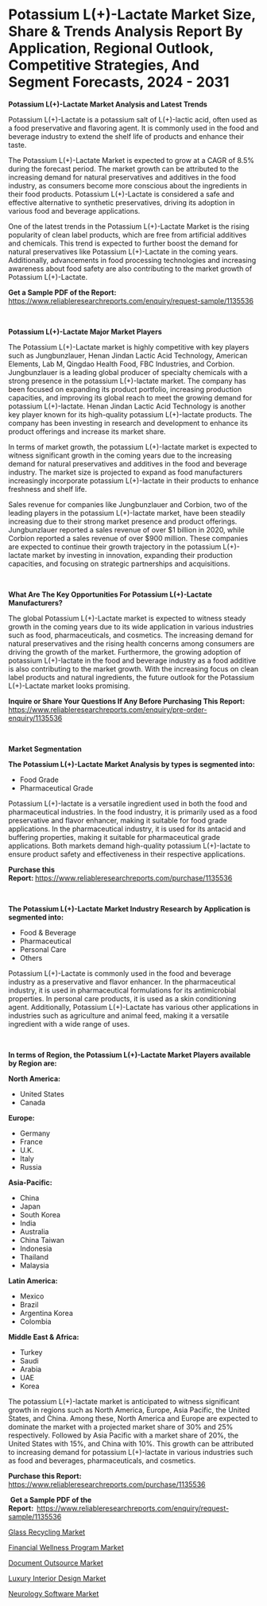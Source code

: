 <p><h1>Potassium L(+)-Lactate Market Size, Share & Trends Analysis Report By Application, Regional Outlook, Competitive Strategies, And Segment Forecasts, 2024 - 2031</h1></p><p><strong>Potassium L(+)-Lactate Market Analysis and Latest Trends</strong></p>
<p><p>Potassium L(+)-Lactate is a potassium salt of L(+)-lactic acid, often used as a food preservative and flavoring agent. It is commonly used in the food and beverage industry to extend the shelf life of products and enhance their taste. </p><p>The Potassium L(+)-Lactate Market is expected to grow at a CAGR of 8.5% during the forecast period. The market growth can be attributed to the increasing demand for natural preservatives and additives in the food industry, as consumers become more conscious about the ingredients in their food products. Potassium L(+)-Lactate is considered a safe and effective alternative to synthetic preservatives, driving its adoption in various food and beverage applications.</p><p>One of the latest trends in the Potassium L(+)-Lactate Market is the rising popularity of clean label products, which are free from artificial additives and chemicals. This trend is expected to further boost the demand for natural preservatives like Potassium L(+)-Lactate in the coming years. Additionally, advancements in food processing technologies and increasing awareness about food safety are also contributing to the market growth of Potassium L(+)-Lactate.</p></p>
<p><strong>Get a Sample PDF of the Report:&nbsp;</strong> <a href="https://www.reliableresearchreports.com/enquiry/request-sample/1135536">https://www.reliableresearchreports.com/enquiry/request-sample/1135536</a></p>
<p>&nbsp;</p>
<p><strong>Potassium L(+)-Lactate Major Market Players</strong></p>
<p><p>The Potassium L(+)-Lactate market is highly competitive with key players such as Jungbunzlauer, Henan Jindan Lactic Acid Technology, American Elements, Lab M, Qingdao Health Food, FBC Industries, and Corbion. Jungbunzlauer is a leading global producer of specialty chemicals with a strong presence in the potassium L(+)-lactate market. The company has been focused on expanding its product portfolio, increasing production capacities, and improving its global reach to meet the growing demand for potassium L(+)-lactate. Henan Jindan Lactic Acid Technology is another key player known for its high-quality potassium L(+)-lactate products. The company has been investing in research and development to enhance its product offerings and increase its market share.</p><p>In terms of market growth, the potassium L(+)-lactate market is expected to witness significant growth in the coming years due to the increasing demand for natural preservatives and additives in the food and beverage industry. The market size is projected to expand as food manufacturers increasingly incorporate potassium L(+)-lactate in their products to enhance freshness and shelf life. </p><p>Sales revenue for companies like Jungbunzlauer and Corbion, two of the leading players in the potassium L(+)-lactate market, have been steadily increasing due to their strong market presence and product offerings. Jungbunzlauer reported a sales revenue of over $1 billion in 2020, while Corbion reported a sales revenue of over $900 million. These companies are expected to continue their growth trajectory in the potassium L(+)-lactate market by investing in innovation, expanding their production capacities, and focusing on strategic partnerships and acquisitions.</p></p>
<p>&nbsp;</p>
<p><strong>What Are The Key Opportunities For Potassium L(+)-Lactate Manufacturers?</strong></p>
<p><p>The global Potassium L(+)-Lactate market is expected to witness steady growth in the coming years due to its wide application in various industries such as food, pharmaceuticals, and cosmetics. The increasing demand for natural preservatives and the rising health concerns among consumers are driving the growth of the market. Furthermore, the growing adoption of potassium L(+)-lactate in the food and beverage industry as a food additive is also contributing to the market growth. With the increasing focus on clean label products and natural ingredients, the future outlook for the Potassium L(+)-Lactate market looks promising.</p></p>
<p><strong>Inquire or Share Your Questions If Any Before Purchasing This Report:</strong> <a href="https://www.reliableresearchreports.com/enquiry/pre-order-enquiry/1135536">https://www.reliableresearchreports.com/enquiry/pre-order-enquiry/1135536</a></p>
<p>&nbsp;</p>
<p><strong>Market Segmentation</strong></p>
<p><strong>The Potassium L(+)-Lactate Market Analysis by types is segmented into:</strong></p>
<p><ul><li>Food Grade</li><li>Pharmaceutical Grade</li></ul></p>
<p><p>Potassium L(+)-lactate is a versatile ingredient used in both the food and pharmaceutical industries. In the food industry, it is primarily used as a food preservative and flavor enhancer, making it suitable for food grade applications. In the pharmaceutical industry, it is used for its antacid and buffering properties, making it suitable for pharmaceutical grade applications. Both markets demand high-quality potassium L(+)-lactate to ensure product safety and effectiveness in their respective applications.</p></p>
<p><strong>Purchase this Report:&nbsp;</strong><a href="https://www.reliableresearchreports.com/purchase/1135536">https://www.reliableresearchreports.com/purchase/1135536</a></p>
<p>&nbsp;</p>
<p><strong>The Potassium L(+)-Lactate Market Industry Research by Application is segmented into:</strong></p>
<p><ul><li>Food & Beverage</li><li>Pharmaceutical</li><li>Personal Care</li><li>Others</li></ul></p>
<p><p>Potassium L(+)-Lactate is commonly used in the food and beverage industry as a preservative and flavor enhancer. In the pharmaceutical industry, it is used in pharmaceutical formulations for its antimicrobial properties. In personal care products, it is used as a skin conditioning agent. Additionally, Potassium L(+)-Lactate has various other applications in industries such as agriculture and animal feed, making it a versatile ingredient with a wide range of uses.</p></p>
<p>&nbsp;</p>
<p><strong>In terms of Region, the Potassium L(+)-Lactate Market Players available by Region are:</strong></p>
<p>
    <p> <strong> North America: </strong>
        <ul>
            <li>United States</li>
            <li>Canada</li>
        </ul>
        </p> 
    <p> <strong> Europe: </strong>
        <ul>
            <li>Germany</li>
            <li>France</li>
            <li>U.K.</li>
            <li>Italy</li>
            <li>Russia</li>
        </ul>
        </p> 
    <p> <strong> Asia-Pacific: </strong>
        <ul>
            <li>China</li>
            <li>Japan</li>
            <li>South Korea</li>
            <li>India</li>
            <li>Australia</li>
            <li>China Taiwan</li>
            <li>Indonesia</li>
            <li>Thailand</li>
            <li>Malaysia</li>
        </ul>
        </p> 
    <p> <strong> Latin America: </strong>
        <ul>
            <li>Mexico</li>
            <li>Brazil</li>
            <li>Argentina Korea</li>
            <li>Colombia</li>
        </ul>
        </p> 
    <p> <strong> Middle East & Africa: </strong>
        <ul>
            <li>Turkey</li>
            <li>Saudi</li>
            <li>Arabia</li>
            <li>UAE</li>
            <li>Korea</li>
        </ul>
    </p>
    </p>
<p><p>The potassium L(+)-lactate market is anticipated to witness significant growth in regions such as North America, Europe, Asia Pacific, the United States, and China. Among these, North America and Europe are expected to dominate the market with a projected market share of 30% and 25% respectively. Followed by Asia Pacific with a market share of 20%, the United States with 15%, and China with 10%. This growth can be attributed to increasing demand for potassium L(+)-lactate in various industries such as food and beverages, pharmaceuticals, and cosmetics.</p></p>
<p><strong>Purchase this Report: </strong><a href="https://www.reliableresearchreports.com/purchase/1135536">https://www.reliableresearchreports.com/purchase/1135536</a></p>
<p>&nbsp;<strong>Get a Sample PDF of the Report:&nbsp;&nbsp;</strong><a href="https://www.reliableresearchreports.com/enquiry/request-sample/1135536">https://www.reliableresearchreports.com/enquiry/request-sample/1135536</a></p>
<p><strong></strong></p>
<p><p><a href="https://medium.com/@emiliomartelli542/glass-recycling-nbsp-market-focuses-on-market-share-size-and-projected-forecast-till-2031-c4da96b97886">Glass Recycling Market</a></p><p><a href="https://medium.com/@kanew14036/financial-wellness-program-market-insight-market-trends-growth-forecasted-from-2024-to-2031-e00c0499af48">Financial Wellness Program Market</a></p><p><a href="https://medium.com/@scanw41036/document-outsource-market-competitive-analysis-market-trends-and-forecast-to-2031-1f8346134178">Document Outsource Market</a></p><p><a href="https://medium.com/@kanew14036/luxury-interior-design-market-report-reveals-the-latest-trends-and-growth-opportunities-of-this-83e4df7f4eab">Luxury Interior Design Market</a></p><p><a href="https://medium.com/@scanw41036/neurology-software-market-analysis-and-sze-forecasted-for-period-from-2024-to-2031-cea4581b1b17">Neurology Software Market</a></p></p>